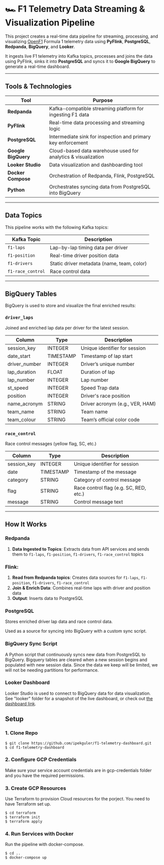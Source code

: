 # 🏎️ F1 Telemetry Data Streaming & Visualization Pipeline

This project creates a real-time data pipeline for streaming, processing, and visualizing [OpenF1](https://openf1.org/) Formula 1 telemetry data using **PyFlink**, **PostgreSQL**, **Redpanda**, **BigQuery**, and **Looker**.

It ingests live F1 telemetry into Kafka topics, processes and joins the data using PyFlink, sinks it into **PostgreSQL** and syncs it to **Google BigQuery** to generate a real-time dashboard.

---

## Tools & Technologies

| Tool                | Purpose                                                                 |
|---------------------|-------------------------------------------------------------------------|
| **Redpanda**        | Kafka-compatible streaming platform for ingesting F1 data               |
| **PyFlink**         | Real-time data processing and streaming logic                           |
| **PostgreSQL**      | Intermediate sink for inspection and primary key enforcement            |
| **Google BigQuery** | Cloud-based data warehouse used for analytics & visualization           |
| **Looker Studio**   | Data visualization and dashboarding tool                                |
| **Docker Compose**  | Orchestration of Redpanda, Flink, PostgreSQL                            |
| **Python**          | Orchestrates syncing data from PostgreSQL into BigQuery                 |

---

## Data Topics

This pipeline works with the following Kafka topics:

| Kafka Topic      | Description                                                                |
|------------------|----------------------------------------------------------------------------|
| `f1-laps`        | Lap-by-lap timing data per driver                                          |
| `f1-position`    | Real-time driver position data                                             |
| `f1-drivers`     | Static driver metadata (name, team, color)                                 |
| `f1-race_control`| Race control data                                                          |

---

## BigQuery Tables

BigQuery is used to store and visualize the final enriched results:

### `driver_laps`
Joined and enriched lap data per driver for the latest session.

| Column         | Type        | Description                                 |
|----------------|-------------|---------------------------------------------|
| session_key    | INTEGER     | Unique identifier for session               |
| date_start     | TIMESTAMP   | Timestamp of lap start                      |
| driver_number  | INTEGER     | Driver’s unique number                      |
| lap_duration   | FLOAT       | Duration of lap                             |
| lap_number     | INTEGER     | Lap number                                  |
| st_speed       | INTEGER     | Speed Trap data                             |
| position       | INTEGER     | Driver's race position                      |
| name_acronym   | STRING      | Driver acronym (e.g., VER, HAM)             |
| team_name      | STRING      | Team name                                   |
| team_colour    | STRING      | Team’s official color code                  |

### `race_control`
Race control messages (yellow flag, SC, etc.)

| Column         | Type        | Description                                 |
|----------------|-------------|---------------------------------------------|
| session_key    | INTEGER     | Unique identifier for session               |
| date           | TIMESTAMP   | Timestamp of the message                    |
| category       | STRING      | Category of control message                 |
| flag           | STRING      | Race control flag (e.g. SC, RED, etc.)      |
| message        | STRING      | Control message text                        |

---

## How It Works

### Redpanda
1. **Data Ingested to Topics**: Extracts data from API services and sends them to `f1-laps`, `f1-position`, `f1-drivers`, `f1-race_control` topics

### Flink:
1. **Read from Redpanda topics**: Creates data sources for `f1-laps`, `f1-position`, `f1-drivers`, `f1-race_control`
2. **Join & Enrich Data**: Combines real-time laps with driver and position data
3. **Output**: Inserts data to PostgreSQL

### PostgreSQL
Stores enriched driver lap data and race control data.  

Used as a source for syncing into BigQuery with a custom sync script.

### BigQuery Sync Script

A Python script that continuously syncs new data from PostgreSQL to BigQuery. Bigquery tables are cleared when a new session begins and populated with new session data. Since the data we keep will be limited, we will not be needing partitions for performance.

### Looker Dashboard

Looker Studio is used to connect to BigQuery data for data visualization. See "looker" folder for a snapshot of the live dashboard, or check out [the dashboard link](https://lookerstudio.google.com/reporting/2187c07a-b5df-47b0-a857-25a4c1885e13).

## Setup

### 1. Clone Repo

```
$ git clone https://github.com/ipekguler/f1-telemetry-dashboard.git
$ cd f1-telemetry-dashboard
```

### 2. Configure GCP Credentials

Make sure your service account credentials are in gcp-credentials folder and you have the required permissions.

### 3. Create GCP Resources

Use Terraform to provision Cloud resources for the porject. You need to have Terraform set up.

```
$ cd terraform
$ terraform init
$ terraform apply
```

### 4. Run Services with Docker

Run the pipeline with docker-compose.

```
$ cd ..
$ docker-compose up
```